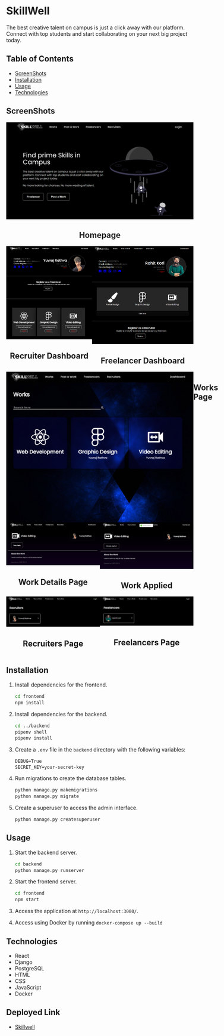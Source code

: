 # SkillWell
The best creative talent on campus is just a click away with our platform. Connect with top students and start collaborating on your next big project today.

## Table of Contents

- [ScreenShots](#screenshots)
- [Installation](#installation)
- [Usage](#usage)
- [Technologies](#technologies)

## ScreenShots
<div style="display: flex; flex-direction: column;" align="center">
   <img src="./ScreenShots/Homepage.png"/>
   <h2>Homepage</span>
<!-- ![Homepage](./ScreenShots/Homepage.png "Homepage") -->
</div>
<div style="display: flex; flex-direction: row;">
   <div width="40%" align="center">
      <img src="./ScreenShots/RecruiterDashboard.png" />
      <h2>Recruiter Dashboard</h2>
   </div>
   <div width="40%" align="center">
      <img src="./ScreenShots/FreelancerDashboard.png" />
      <h2>Freelancer Dashboard</h2>
   </div>
</div>
<div style="display: flex; flex-direction: row;">
   <img src="./ScreenShots/WorksPage.png" />
   <h2>Works Page</h2>
</div>
<div style="display: flex; flex-direction: row;">
   <div width="40%" align="center">
      <img src="./ScreenShots/WorkDetailsPage.png" />
      <h2>Work Details Page</h2>
   </div>
   <div width="40%" align="center">
      <img src="./ScreenShots/WorkApplied.png" />
      <h2>Work Applied</h2>
   </div>
</div>
<div style="display: flex; flex-direction: row;">
   <div width="40%" align="center">
      <img src="./ScreenShots/RecruitersPage.png" />
      <h2>Recruiters Page</h2>
   </div>
   <div width="40%" align="center">
      <img src="./ScreenShots/FreelancerPage.png" />
      <h2>Freelancers Page</h2>
   </div>
</div>

## Installation

1. Install dependencies for the frontend.
   ```sh
   cd frontend
   npm install
   ```
2. Install dependencies for the backend.
   ```sh
   cd ../backend
   pipenv shell
   pipenv install
   ```
3. Create a `.env` file in the `backend` directory with the following variables:
   ```
   DEBUG=True
   SECRET_KEY=your-secret-key
   ```
4. Run migrations to create the database tables.
   ```sh
   python manage.py makemigrations
   python manage.py migrate
   ```
5. Create a superuser to access the admin interface.
   ```sh
   python manage.py createsuperuser
   ```

## Usage

1. Start the backend server.
   ```sh
   cd backend
   python manage.py runserver
   ```
2. Start the frontend server.
   ```sh
   cd frontend
   npm start
   ```
3. Access the application at `http://localhost:3000/`.

4. Access using Docker by running
   `docker-compose up --build`

## Technologies

- React
- Django
- PostgreSQL
- HTML
- CSS
- JavaScript
- Docker

## Deployed Link

- [Skillwell](https://skillwell.vercel.app/)
